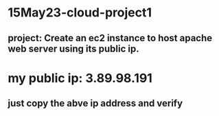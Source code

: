 # 15May23-cloud-project1
## project: Create an ec2 instance to host apache web server using its public ip.
# my public ip: 3.89.98.191
## just copy the abve ip address and verify


